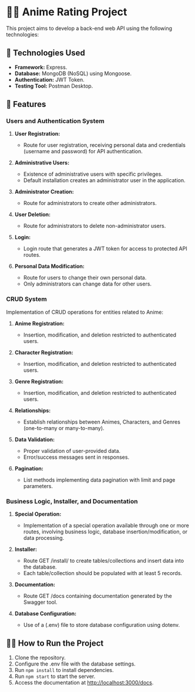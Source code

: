 # 🦹‍♀️ Anime Rating Project

This project aims to develop a back-end web API using the following technologies:

## 🚀 Technologies Used 

- **Framework:** Express.
- **Database:** MongoDB (NoSQL) using Mongoose.
- **Authentication:** JWT Token.
- **Testing Tool:** Postman Desktop.

## 🎯 Features 

### Users and Authentication System 

1. **User Registration:**
   - Route for user registration, receiving personal data and credentials (username and password) for API authentication.

2. **Administrative Users:**
   - Existence of administrative users with specific privileges.
   - Default installation creates an administrator user in the application.

3. **Administrator Creation:**
   - Route for administrators to create other administrators.

4. **User Deletion:**
   - Route for administrators to delete non-administrator users.

5. **Login:**
   - Login route that generates a JWT token for access to protected API routes.

6. **Personal Data Modification:**
   - Route for users to change their own personal data.
   - Only administrators can change data for other users.

### CRUD System 

Implementation of CRUD operations for entities related to Anime:

1. **Anime Registration:**
   - Insertion, modification, and deletion restricted to authenticated users.

2. **Character Registration:**
   - Insertion, modification, and deletion restricted to authenticated users.

3. **Genre Registration:**
   - Insertion, modification, and deletion restricted to authenticated users.

4. **Relationships:**
   - Establish relationships between Animes, Characters, and Genres (one-to-many or many-to-many).

5. **Data Validation:**
   - Proper validation of user-provided data.
   - Error/success messages sent in responses.

6. **Pagination:**
   - List methods implementing data pagination with limit and page parameters.

### Business Logic, Installer, and Documentation 

1. **Special Operation:**
   - Implementation of a special operation available through one or more routes, involving business logic, database insertion/modification, or data processing.

2. **Installer:**
   - Route GET /install/ to create tables/collections and insert data into the database.
   - Each table/collection should be populated with at least 5 records.

3. **Documentation:**
   - Route GET /docs containing documentation generated by the Swagger tool.

4. **Database Configuration:**
   - Use of a (.env) file to store database configuration using dotenv.

## 👩‍💻 How to Run the Project 

1. Clone the repository.
2. Configure the .env file with the database settings.
3. Run `npm install` to install dependencies.
4. Run `npm start` to start the server.
5. Access the documentation at [http://localhost:3000/docs](http://localhost:3000/docs).
